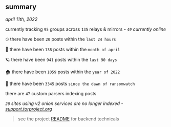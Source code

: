 
## summary
_april 11th, 2022_

currently tracking `95` groups across `135` relays & mirrors - _`49` currently online_

⏲ there have been `20` posts within the `last 24 hours`

🦈 there have been `138` posts within the `month of april`

🪐 there have been `941` posts within the `last 90 days`

🏚 there have been `1059` posts within the `year of 2022`

🦕 there have been `3345` posts `since the dawn of ransomwatch`

there are `47` custom parsers indexing posts

_`20` sites using v2 onion services are no longer indexed - [support.torproject.org](https://support.torproject.org/onionservices/v2-deprecation/)_

> see the project [README](https://github.com/thetanz/ransomwatch#ransomwatch--) for backend technicals

